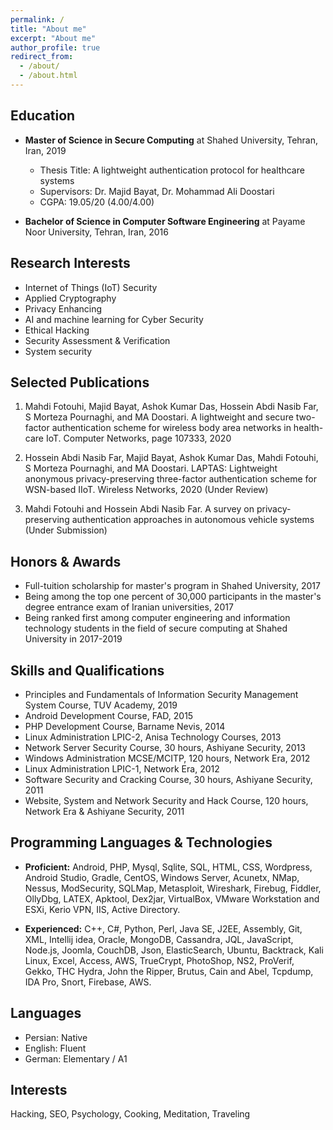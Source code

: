 ```yaml
---
permalink: /
title: "About me"
excerpt: "About me"
author_profile: true
redirect_from: 
  - /about/
  - /about.html
---
```

Education
------
* **Master of Science in Secure Computing** at Shahed University, Tehran, Iran, 2019
    * Thesis Title: A lightweight authentication protocol for healthcare systems
    * Supervisors: Dr. Majid Bayat, Dr. Mohammad Ali Doostari
	* CGPA: 19.05/20 (4.00/4.00)

* **Bachelor of Science in Computer Software Engineering** at Payame Noor University, Tehran, Iran, 2016

Research Interests
------
* Internet of Things (IoT) Security
* Applied Cryptography
* Privacy Enhancing
* AI and machine learning for Cyber Security
* Ethical Hacking
* Security Assessment & Verification
* System security

Selected Publications
------
1. Mahdi Fotouhi, Majid Bayat, Ashok Kumar Das, Hossein Abdi Nasib Far, S Morteza Pournaghi, and MA Doostari. A lightweight and secure two-factor authentication scheme for wireless body area networks in health-care IoT. Computer Networks, page 107333, 2020

2. Hossein Abdi Nasib Far, Majid Bayat, Ashok Kumar Das, Mahdi Fotouhi, S Morteza Pournaghi, and MA Doostari. LAPTAS: Lightweight anonymous privacy-preserving
three-factor authentication scheme for WSN-based IIoT. Wireless Networks, 2020 (Under Review)

3. Mahdi Fotouhi and Hossein Abdi Nasib Far. A survey on privacy-preserving authentication approaches in autonomous vehicle systems (Under Submission)

Honors & Awards
------
* Full-tuition scholarship for master's program in Shahed University, 2017
* Being among the top one percent of 30,000 participants in the master's degree entrance exam of Iranian universities, 2017
* Being ranked first among computer engineering and information technology students in the field of secure computing at Shahed University in 2017-2019

Skills and Qualifications
------
* Principles and Fundamentals of Information Security Management System Course, TUV Academy, 2019
* Android Development Course, FAD, 2015
* PHP Development Course, Barname Nevis, 2014
* Linux Administration LPIC-2, Anisa Technology Courses, 2013
* Network Server Security Course, 30 hours, Ashiyane Security, 2013
* Windows Administration MCSE/MCITP, 120 hours, Network Era, 2012
* Linux Administration LPIC-1, Network Era, 2012
* Software Security and Cracking Course, 30 hours, Ashiyane Security, 2011
* Website, System and Network Security and Hack Course, 120 hours, Network Era & Ashiyane Security, 2011

Programming Languages & Technologies
------
* **Proficient:** 
Android, PHP, Mysql, Sqlite, SQL, HTML, CSS, Wordpress, Android Studio, Gradle, CentOS, Windows Server, Acunetx, NMap, Nessus, ModSecurity, SQLMap, Metasploit, Wireshark, Firebug, Fiddler, OllyDbg, LATEX, Apktool, Dex2jar, VirtualBox, VMware Workstation and ESXi, Kerio VPN, IIS, Active Directory.

* **Experienced:** 
 C++, C#, Python, Perl, Java SE, J2EE, Assembly, Git, XML, Intellij idea, Oracle, MongoDB, Cassandra, JQL, JavaScript, Node.js, Joomla, CouchDB, Json, ElasticSearch, Ubuntu, Backtrack, Kali Linux, Excel, Access, AWS, TrueCrypt, PhotoShop, NS2, ProVerif, Gekko, THC Hydra, John the Ripper, Brutus, Cain and Abel, Tcpdump, IDA Pro, Snort, Firebase, AWS.

Languages
------
* Persian: Native
* English: Fluent
* German: Elementary / A1

Interests
------
Hacking, SEO, Psychology, Cooking, Meditation, Traveling


